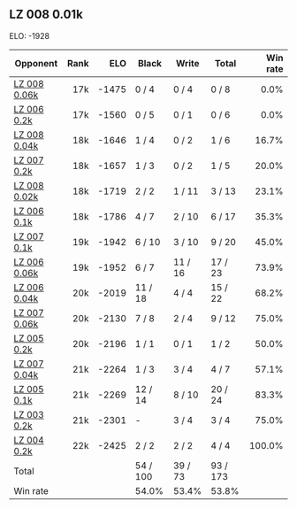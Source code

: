## LZ 008 0.01k ##

ELO: -1928

Opponent | Rank | ELO | Black | Write | Total | Win rate
---------|-----:|----:|-------|-------|-------|-------:
[LZ 008 0.06k](LZ%20008%200.06k.md) | 17k | -1475 | 0 / 4 | 0 / 4 | 0 / 8 | 0.0%
[LZ 006 0.2k](LZ%20006%200.2k.md) | 17k | -1560 | 0 / 5 | 0 / 1 | 0 / 6 | 0.0%
[LZ 008 0.04k](LZ%20008%200.04k.md) | 18k | -1646 | 1 / 4 | 0 / 2 | 1 / 6 | 16.7%
[LZ 007 0.2k](LZ%20007%200.2k.md) | 18k | -1657 | 1 / 3 | 0 / 2 | 1 / 5 | 20.0%
[LZ 008 0.02k](LZ%20008%200.02k.md) | 18k | -1719 | 2 / 2 | 1 / 11 | 3 / 13 | 23.1%
[LZ 006 0.1k](LZ%20006%200.1k.md) | 18k | -1786 | 4 / 7 | 2 / 10 | 6 / 17 | 35.3%
[LZ 007 0.1k](LZ%20007%200.1k.md) | 19k | -1942 | 6 / 10 | 3 / 10 | 9 / 20 | 45.0%
[LZ 006 0.06k](LZ%20006%200.06k.md) | 19k | -1952 | 6 / 7 | 11 / 16 | 17 / 23 | 73.9%
[LZ 006 0.04k](LZ%20006%200.04k.md) | 20k | -2019 | 11 / 18 | 4 / 4 | 15 / 22 | 68.2%
[LZ 007 0.06k](LZ%20007%200.06k.md) | 20k | -2130 | 7 / 8 | 2 / 4 | 9 / 12 | 75.0%
[LZ 005 0.2k](LZ%20005%200.2k.md) | 20k | -2196 | 1 / 1 | 0 / 1 | 1 / 2 | 50.0%
[LZ 007 0.04k](LZ%20007%200.04k.md) | 21k | -2264 | 1 / 3 | 3 / 4 | 4 / 7 | 57.1%
[LZ 005 0.1k](LZ%20005%200.1k.md) | 21k | -2269 | 12 / 14 | 8 / 10 | 20 / 24 | 83.3%
[LZ 003 0.2k](LZ%20003%200.2k.md) | 21k | -2301 | - | 3 / 4 | 3 / 4 | 75.0%
[LZ 004 0.2k](LZ%20004%200.2k.md) | 22k | -2425 | 2 / 2 | 2 / 2 | 4 / 4 | 100.0%
Total | | | 54 / 100 | 39 / 73 | 93 / 173 | 
Win rate| | | 54.0% | 53.4% | 53.8% | 
